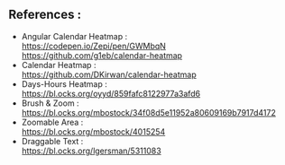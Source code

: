 ## References : 

* Angular Calendar Heatmap :  
    https://codepen.io/Zepi/pen/GWMbqN  
    https://github.com/g1eb/calendar-heatmap
* Calendar Heatmap :  
    https://github.com/DKirwan/calendar-heatmap
* Days-Hours Heatmap :  
    https://bl.ocks.org/oyyd/859fafc8122977a3afd6 
* Brush & Zoom :  
    https://bl.ocks.org/mbostock/34f08d5e11952a80609169b7917d4172
* Zoomable Area :  
    https://bl.ocks.org/mbostock/4015254
* Draggable Text :  
    https://bl.ocks.org/lgersman/5311083
